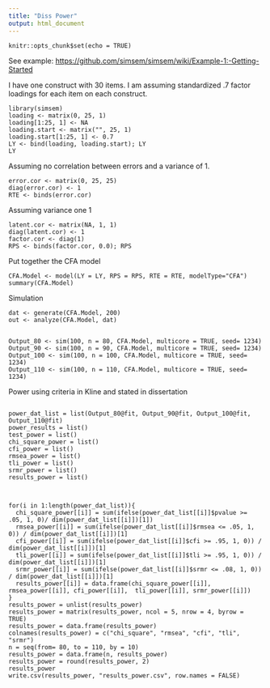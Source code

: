 ```yaml
---
title: "Diss Power"
output: html_document
---
```


```{r setup, include=FALSE}
knitr::opts_chunk$set(echo = TRUE)
```

See example: https://github.com/simsem/simsem/wiki/Example-1:-Getting-Started

I have one construct with 30 items.  I am assuming standardized .7 factor loadings for each item on each construct.
```{r}
library(simsem)
loading <- matrix(0, 25, 1)
loading[1:25, 1] <- NA
loading.start <- matrix("", 25, 1)
loading.start[1:25, 1] <- 0.7
LY <- bind(loading, loading.start); LY
LY
```

Assuming no correlation between errors and a variance of 1.
```{r}
error.cor <- matrix(0, 25, 25)
diag(error.cor) <- 1
RTE <- binds(error.cor)
```

Assuming variance one 1 
```{r}
latent.cor <- matrix(NA, 1, 1)
diag(latent.cor) <- 1
factor.cor <- diag(1)
RPS <- binds(factor.cor, 0.0); RPS
```
Put together the CFA model
```{r}
CFA.Model <- model(LY = LY, RPS = RPS, RTE = RTE, modelType="CFA")
summary(CFA.Model)
```
Simulation
```{r}
dat <- generate(CFA.Model, 200)
out <- analyze(CFA.Model, dat)


Output_80 <- sim(100, n = 80, CFA.Model, multicore = TRUE, seed= 1234)
Output_90 <- sim(100, n = 90, CFA.Model, multicore = TRUE, seed= 1234)
Output_100 <- sim(100, n = 100, CFA.Model, multicore = TRUE, seed= 1234)
Output_110 <- sim(100, n = 110, CFA.Model, multicore = TRUE, seed= 1234)
```
Power using criteria in Kline and stated in dissertation
```{r}

power_dat_list = list(Output_80@fit, Output_90@fit, Output_100@fit, Output_110@fit)
power_results = list()
test_power = list()
chi_square_power = list()
cfi_power = list()
rmsea_power = list()
tli_power = list()
srmr_power = list()
results_power = list()



for(i in 1:length(power_dat_list)){
  chi_square_power[[i]] = sum(ifelse(power_dat_list[[i]]$pvalue >= .05, 1, 0)/ dim(power_dat_list[[i]])[1])
  rmsea_power[[i]] = sum(ifelse(power_dat_list[[i]]$rmsea <= .05, 1, 0)) / dim(power_dat_list[[i]])[1]
  cfi_power[[i]] = sum(ifelse(power_dat_list[[i]]$cfi >= .95, 1, 0)) / dim(power_dat_list[[i]])[1]
  tli_power[[i]] = sum(ifelse(power_dat_list[[i]]$tli >= .95, 1, 0)) / dim(power_dat_list[[i]])[1]
  srmr_power[[i]] = sum(ifelse(power_dat_list[[i]]$srmr <= .08, 1, 0)) / dim(power_dat_list[[i]])[1]
  results_power[[i]] = data.frame(chi_square_power[[i]], rmsea_power[[i]], cfi_power[[i]],  tli_power[[i]], srmr_power[[i]]) 
}
results_power = unlist(results_power)
results_power = matrix(results_power, ncol = 5, nrow = 4, byrow = TRUE)  
results_power = data.frame(results_power)
colnames(results_power) = c("chi_square", "rmsea", "cfi", "tli", "srmr")
n = seq(from= 80, to = 110, by = 10)
results_power = data.frame(n, results_power)
results_power = round(results_power, 2)
results_power
write.csv(results_power, "results_power.csv", row.names = FALSE)
```

